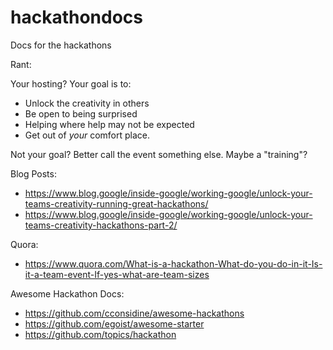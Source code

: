 # hackathondocs
Docs for the hackathons

Rant:

Your hosting? Your goal is to: 

* Unlock the creativity in others
* Be open to being surprised
* Helping where help may not be expected
* Get out of _your_ comfort place.

Not your goal? Better call the event something else. Maybe a "training"?


Blog Posts:

* https://www.blog.google/inside-google/working-google/unlock-your-teams-creativity-running-great-hackathons/
* https://www.blog.google/inside-google/working-google/unlock-your-teams-creativity-hackathons-part-2/

Quora: 

* https://www.quora.com/What-is-a-hackathon-What-do-you-do-in-it-Is-it-a-team-event-If-yes-what-are-team-sizes

Awesome Hackathon Docs:

* https://github.com/cconsidine/awesome-hackathons
* https://github.com/egoist/awesome-starter
* https://github.com/topics/hackathon
